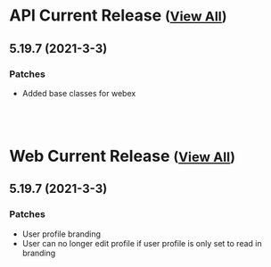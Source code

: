
# API Current Release <small>([View All](/API.md))</small>
## 5.19.7 (2021-3-3)
### Patches 

- Added base classes for webex

<br><br>
# Web Current Release <small>([View All](/Web.md))</small>
## 5.19.7 (2021-3-3)
### Patches 

- User profile branding
- User can no longer edit profile if user profile is only set to read in branding

  